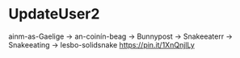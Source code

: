 # UpdateUser2
ainm-as-Gaelige -> an-coinín-beag -> Bunnypost -> Snakeeaterr -> Snakeeating -> lesbo-solidsnake 
https://pin.it/1XnQnjlLy
